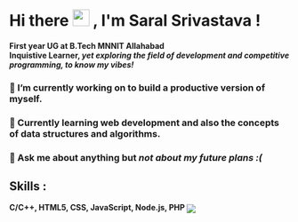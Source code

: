 ### <h1>Hi there <img src="https://raw.githubusercontent.com/MartinHeinz/MartinHeinz/master/wave.gif" width="30px"> , I'm Saral Srivastava !</h1>
<h4>First year UG at B.Tech MNNIT Allahabad<br>Inquistive Learner, <i>yet exploring the field of development and competitive programming, to know my vibes!</i> </h4>
<h3>🔭 I’m currently working on to build a productive version of myself.</h3>  
<h3>🌱 Currently learning web development and also the concepts of data structures and algorithms.</h3>  
<h3>💬 Ask me about anything but <i>not about my future plans :(</i> </h3> 
<h2> Skills :</h2> 
<b> C/C++, HTML5, CSS, JavaScript, Node.js, PHP <b>

<img align="center" src="https://github-readme-stats.vercel.app/api/top-langs/?username=its-Easy&theme=dark" />
